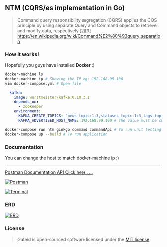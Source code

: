 ## NTM (CQRS/es implementation in Go)

> Command query responsibility segregation (CQRS) applies the CQS principle by using separate Query and Command objects to retrieve and modify data, respectively.[2][3]
https://en.wikipedia.org/wiki/Command%E2%80%93query_separation

### How it works!
Hopefully you guys have installed **Docker** :)

```bash
docker-machine ls
docker-machine ip # Showing the IP eg: 192.168.99.100
vim docker-compose.yml # Open file
```

```yaml
  kafka:
    image: wurstmeister/kafka:0.10.2.1
    depends_on:
      - zookeeper
    environment:
      KAFKA_CREATE_TOPICS: "news-topic:1:3,statuses-topic:1:3,tags-topic:1:1:compact"
      KAFKA_ADVERTISED_HOST_NAME: 192.168.99.100 # The value must be change to match docker-machine ip
```

```bash
docker-compose run ntm ginkgo command commandApi # To run unit testing
docker-compose up --build # To run application
```
### Documentation
You can change the host to match docker-machine ip :)

------------


[Postman Documentation API Click here . . .](https://documenter.getpostman.com/view/5287012/RWgnZ1Hh "Postman Documentation API")

[![Postman](https://image.ibb.co/fEXozU/rest.png "Postman")](https://image.ibb.co/fEXozU/rest.png "Postman")

[![Terminal](https://image.ibb.co/iDmFeU/consumer.png "Terminal")](https://image.ibb.co/iDmFeU/consumer.png "Terminal")

### ERD

[![ERD](https://image.ibb.co/fpAcR9/xasd.png "ERD")](https://image.ibb.co/fpAcR9/xasd.png "ERD")

### License

> Gateid is open-sourced software licensed under the [MIT license](http://opensource.org/licenses/MIT)